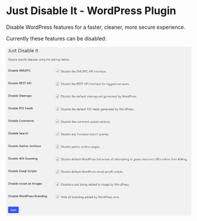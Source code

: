 
# Just Disable It - WordPress Plugin

Disable WordPress features for a faster, cleaner, more secure experience.

Currently these features can be disabled:

![Just Disable It options](screenshot-1.png)
